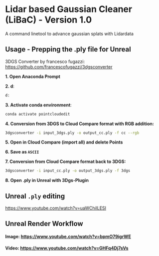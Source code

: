# Lidar based Gaussian Cleaner (LiBaC) - Version 1.0
A command linetool to advance gaussian splats with Lidardata
## Usage - Prepping the .ply file for Unreal

3DGS Converter by francesco fugazzi: https://github.com/francescofugazzi/3dgsconverter


**1. Open Anaconda Prompt**

**2. d**:

   ```bash
   d:
   ```

**3. Activate conda environment**:

   ```bash
   conda activate pointcloudedit
   ```

**4. Conversion from 3DGS to Cloud Compare format with RGB addition:**

   ```bash
   3dgsconverter -i input_3dgs.ply -o output_cc.ply -f cc --rgb
   ```

**5. Open in Cloud Compare (import all) and delete Points**

**6. Save as `ASCII`**

**7. Conversion from Cloud Compare format back to 3DGS:**

   ```bash
   3dgsconverter -i input_cc.ply -o output_3dgs.ply -f 3dgs
   ```

**8. Open .ply in Unreal with 3Dgs-Plugin**



## Unreal `.ply` editing
https://www.youtube.com/watch?v=uaWChilLESI

## Unreal Render Workflow

#### Image: https://www.youtube.com/watch?v=bpmO79igrWE

#### Video: https://www.youtube.com/watch?v=GHFq4Dj7sVs


